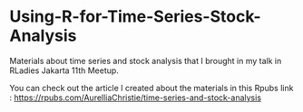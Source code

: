 # Using-R-for-Time-Series-Stock-Analysis
Materials about time series and stock analysis that I brought in my talk in RLadies Jakarta 11th Meetup.

You can check out the article I created about the materials in this Rpubs link : https://rpubs.com/AurelliaChristie/time-series-and-stock-analysis
